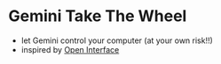 # Gemini Take The Wheel
- let Gemini control your computer (at your own risk!!)
- inspired by [Open Interface](https://github.com/AmberSahdev/Open-Interface)